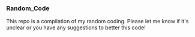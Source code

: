 ### Random_Code
This repo is a compilation of my random coding. Please let me know if it's unclear or you have any suggestions to better this code! 
